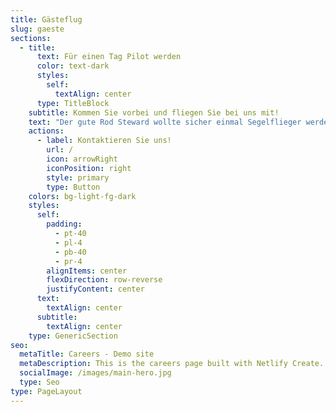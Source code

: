 ```yaml
---
title: Gästeflug
slug: gaeste
sections:
  - title:
      text: Für einen Tag Pilot werden
      color: text-dark
      styles:
        self:
          textAlign: center
      type: TitleBlock
    subtitle: Kommen Sie vorbei und fliegen Sie bei uns mit!
    text: "Der gute Rod Steward wollte sicher einmal Segelflieger werden. Denn was gibt es schöneres, als wie ein Vogel durch die Lüfte zu fliegen. Bei uns können Sie diese einmalige Gefühl an Bord eines unserer Flugzeuge erleben. Wenn Sie dazu mehr wissen wollen, rufen sie uns an: +49 3928 400647. Wenn keiner da ist, besprechen Sie bitte den Anrufbeantworter, oder schreiben uns eine eMail:\_<info@fliegerclub-sbk.de>. Sie haben dabei die freie Auswahl zwischen dem Segelflug oder dem Motorflug.\n\nHier unsere Flugzeuge für Gastflüge:\n\n**Doppelsitziger-Segelflugzeug: TWIN II**\n\n![](http://www.fliegerclub-sbk.de/wp-content/uploads/2014/06/2014_Pfingsten_FCS019-1024x682.jpg)\n\nNatürlich ist der Segelflug mit unserem doppelsitzigen Segelflugzeug erste Wahl, denn nichts ist schöner als durch die Lüfte zu gleiten ohne Motor. Sollte Ihnen das „ohne Motor“ etwas aufstoßen, brauchen Sie sich keine Sorgen zu machen bei uns fliegen Sie immer sicher. Unsere Winde zieht uns auf ca. 300m Höhe zu einem kleinen Rundflug (30,-€). Wahlweise können Sie sich auch mit unserem Schleppflugzeug auf größere Höhe schleppen lassen, der Flug dauert dann natürlich auch ein bischen länger (50,-€), wetterabhängig bis zu einer Dauer von ca. 15 Minuten.\n\n**Doppelsitzer-Motorsegler: Grob G109B**\n\n![](http://www.fliegerclub-sbk.de/wp-content/uploads/2011/07/Mose-2-1024x768.jpg)\n\nUnser\_**Reisemotorsegler**\_ist ein schnelles und bequemes Mittel einmal die Landschaft zu bewundern. Wir stellen ihnen einen erfahrenden Piloten zur Verfügung, und Sie genießen mit uns den Flug (150,-€ pro Flugstunde).\n\n"
    actions:
      - label: Kontaktieren Sie uns!
        url: /
        icon: arrowRight
        iconPosition: right
        style: primary
        type: Button
    colors: bg-light-fg-dark
    styles:
      self:
        padding:
          - pt-40
          - pl-4
          - pb-40
          - pr-4
        alignItems: center
        flexDirection: row-reverse
        justifyContent: center
      text:
        textAlign: center
      subtitle:
        textAlign: center
    type: GenericSection
seo:
  metaTitle: Careers - Demo site
  metaDescription: This is the careers page built with Netlify Create.
  socialImage: /images/main-hero.jpg
  type: Seo
type: PageLayout
---
```

